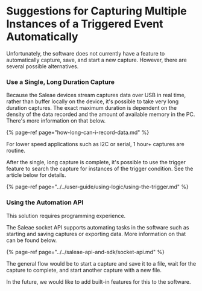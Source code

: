# Suggestions for Capturing Multiple Instances of a Triggered Event Automatically

Unfortunately, the software does not currently have a feature to automatically capture, save, and start a new capture. However, there are several possible alternatives.

### **Use a Single, Long Duration Capture**

Because the Saleae devices stream captures data over USB in real time, rather than buffer locally on the device, it's possible to take very long duration captures. The exact maximum duration is dependent on the density of the data recorded and the amount of available memory in the PC. There's more information on that below.

{% page-ref page="how-long-can-i-record-data.md" %}

For lower speed applications such as I2C or serial, 1 hour+ captures are routine.

After the single, long capture is complete, it's possible to use the trigger feature to search the capture for instances of the trigger condition. See the article below for details.

{% page-ref page="../../user-guide/using-logic/using-the-trigger.md" %}

### **Using the Automation API**

This solution requires programming experience.

The Saleae socket API supports automating tasks in the software such as starting and saving captures or exporting data. More information on that can be found below.

{% page-ref page="../../saleae-api-and-sdk/socket-api.md" %}

The general flow would be to start a capture and save it to a file, wait for the capture to complete, and start another capture with a new file.

In the future, we would like to add built-in features for this to the software.

